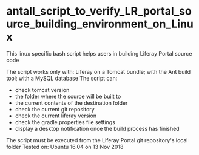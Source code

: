 # antall_script_to_verify_LR_portal_source_building_environment_on_Linux

This linux specific bash script helps users in building Liferay Portal source code

The script works only with: Liferay on a Tomcat bundle; with the Ant build tool; with a MySQL database
The script can:
- check tomcat version 
- the folder where the source will be built to
- the current contents of the destination folder
- check the current git repository 
- check the current liferay version
- check the gradle.properties file settings
- display a desktop notification once the build process has finished

The script must be executed from the Liferay Portal git repository's local folder
Tested on: Ubuntu 16.04 on 13 Nov 2018
